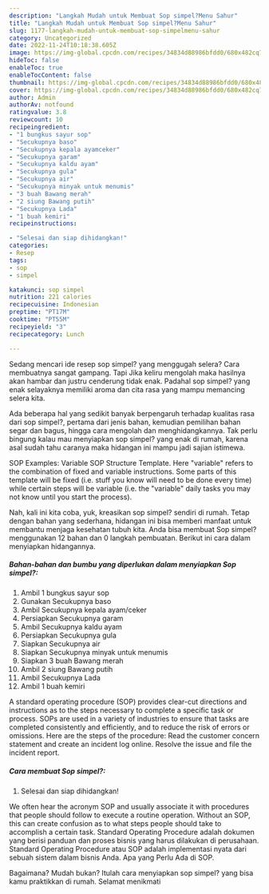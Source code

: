 ```yaml
---
description: "Langkah Mudah untuk Membuat Sop simpel?Menu Sahur"
title: "Langkah Mudah untuk Membuat Sop simpel?Menu Sahur"
slug: 1177-langkah-mudah-untuk-membuat-sop-simpelmenu-sahur
category: Uncategorized
date: 2022-11-24T10:18:38.605Z
image: https://img-global.cpcdn.com/recipes/34834d88986bfdd0/680x482cq70/sop-simpel-foto-resep-utama.jpg
hideToc: false
enableToc: true
enableTocContent: false
thumbnail: https://img-global.cpcdn.com/recipes/34834d88986bfdd0/680x482cq70/sop-simpel-foto-resep-utama.jpg
cover: https://img-global.cpcdn.com/recipes/34834d88986bfdd0/680x482cq70/sop-simpel-foto-resep-utama.jpg
author: Admin
authorAv: notfound
ratingvalue: 3.8
reviewcount: 10
recipeingredient:
- "1 bungkus sayur sop"
- "Secukupnya baso"
- "Secukupnya kepala ayamceker"
- "Secukupnya garam"
- "Secukupnya kaldu ayam"
- "Secukupnya gula"
- "Secukupnya air"
- "Secukupnya minyak untuk menumis"
- "3 buah Bawang merah"
- "2 siung Bawang putih"
- "Secukupnya Lada"
- "1 buah kemiri"
recipeinstructions:

- "Selesai dan siap dihidangkan!"
categories:
- Resep
tags:
- sop
- simpel

katakunci: sop simpel 
nutrition: 221 calories
recipecuisine: Indonesian
preptime: "PT17M"
cooktime: "PT55M"
recipeyield: "3"
recipecategory: Lunch

---
```



Sedang mencari ide resep sop simpel? yang menggugah selera? Cara membuatnya sangat gampang. Tapi Jika keliru mengolah maka hasilnya akan hambar dan justru cenderung tidak enak. Padahal sop simpel? yang enak selayaknya memiliki aroma dan cita rasa yang mampu memancing selera kita.


Ada beberapa hal yang sedikit banyak berpengaruh terhadap kualitas rasa dari sop simpel?, pertama dari jenis bahan, kemudian pemilihan bahan segar dan bagus, hingga cara mengolah dan menghidangkannya. Tak perlu bingung kalau mau menyiapkan sop simpel? yang enak di rumah, karena asal sudah tahu caranya maka hidangan ini mampu jadi sajian istimewa.

SOP Examples: Variable SOP Structure Template. Here &#34;variable&#34; refers to the combination of fixed and variable instructions. Some parts of this template will be fixed (i.e. stuff you know will need to be done every time) while certain steps will be variable (i.e. the &#34;variable&#34; daily tasks you may not know until you start the process).


Nah, kali ini kita coba, yuk, kreasikan sop simpel? sendiri di rumah. Tetap dengan bahan yang sederhana, hidangan ini bisa memberi manfaat untuk membantu menjaga kesehatan tubuh kita. Anda bisa membuat Sop simpel? menggunakan 12 bahan dan 0 langkah pembuatan. Berikut ini cara dalam menyiapkan hidangannya.

<!--inarticleads1-->

##### Bahan-bahan dan bumbu yang diperlukan dalam menyiapkan Sop simpel?:

1. Ambil 1 bungkus sayur sop
1. Gunakan Secukupnya baso
1. Ambil Secukupnya kepala ayam/ceker
1. Persiapkan Secukupnya garam
1. Ambil Secukupnya kaldu ayam
1. Persiapkan Secukupnya gula
1. Siapkan Secukupnya air
1. Siapkan Secukupnya minyak untuk menumis
1. Siapkan 3 buah Bawang merah
1. Ambil 2 siung Bawang putih
1. Ambil Secukupnya Lada
1. Ambil 1 buah kemiri


A standard operating procedure (SOP) provides clear-cut directions and instructions as to the steps necessary to complete a specific task or process. SOPs are used in a variety of industries to ensure that tasks are completed consistently and efficiently, and to reduce the risk of errors or omissions. Here are the steps of the procedure: Read the customer concern statement and create an incident log online. Resolve the issue and file the incident report. 

<!--inarticleads2-->

##### Cara membuat Sop simpel?:


1. Selesai dan siap dihidangkan!

We often hear the acronym SOP and usually associate it with procedures that people should follow to execute a routine operation. Without an SOP, this can create confusion as to what steps people should take to accomplish a certain task. Standard Operating Procedure adalah dokumen yang berisi panduan dan proses bisnis yang harus dilakukan di perusahaan. Standard Operating Procedure atau SOP adalah implementasi nyata dari sebuah sistem dalam bisnis Anda. Apa yang Perlu Ada di SOP. 

Bagaimana? Mudah bukan? Itulah cara menyiapkan sop simpel? yang bisa kamu praktikkan di rumah. Selamat menikmati
